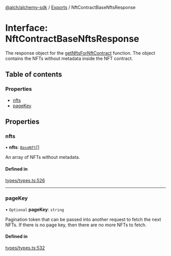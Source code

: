 [@alch/alchemy-sdk](../README.md) / [Exports](../modules.md) / NftContractBaseNftsResponse

# Interface: NftContractBaseNftsResponse

The response object for the [getNftsForNftContract](../classes/Alchemy.md#getnftsfornftcontract) function. The object
contains the NFTs without metadata inside the NFT contract.

## Table of contents

### Properties

- [nfts](NftContractBaseNftsResponse.md#nfts)
- [pageKey](NftContractBaseNftsResponse.md#pagekey)

## Properties

### nfts

• **nfts**: [`BaseNft`](BaseNft.md)[]

An array of NFTs without metadata.

#### Defined in

[types/types.ts:526](https://github.com/alchemyplatform/alchemy-sdk-js/blob/865aa2b/src/types/types.ts#L526)

___

### pageKey

• `Optional` **pageKey**: `string`

Pagination token that can be passed into another request to fetch the next
NFTs. If there is no page key, then there are no more NFTs to fetch.

#### Defined in

[types/types.ts:532](https://github.com/alchemyplatform/alchemy-sdk-js/blob/865aa2b/src/types/types.ts#L532)
